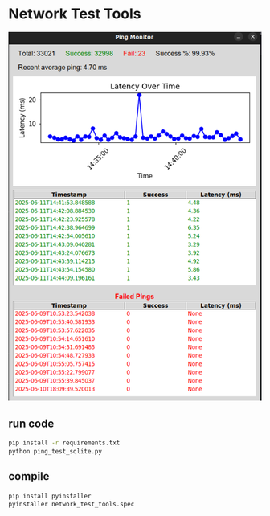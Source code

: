 # Network Test Tools

![alt text](https://raw.githubusercontent.com/akh826/network-test-tools/refs/heads/main/screen.png)

## run code

```bash
pip install -r requirements.txt
python ping_test_sqlite.py
```

## compile

```bash
pip install pyinstaller
pyinstaller network_test_tools.spec
```
